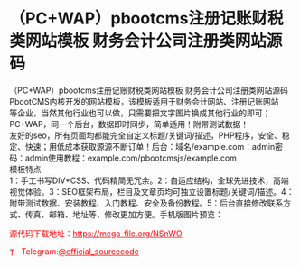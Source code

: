 # （PC+WAP）pbootcms注册记账财税类网站模板 财务会计公司注册类网站源码

（PC+WAP）pbootcms注册记账财税类网站模板 财务会计公司注册类网站源码PbootCMS内核开发的网站模板，该模板适用于财务会计网站、注册记账网站<br>等企业，当然其他行业也可以做，只需要把文字图片换成其他行业的即可；PC+WAP，同一个后台，数据即时同步，简单适用！附带测试数据！<br>友好的seo，所有页面均都能完全自定义标题/关键词/描述，PHP程序，安全、稳定、快速；用低成本获取源源不断订单！后台：域名/example.com：admin密码：admin使用教程：example.com/pbootcmsjs/example.com<br>模板特点<br>1：手工书写DIV+CSS、代码精简无冗余。2：自适应结构，全球先进技术，高端视觉体验。3：SEO框架布局，栏目及文章页均可独立设置标题/关键词/描述。4：附带测试数据、安装教程、入门教程、安全及备份教程。5：后台直接修改联系方式、传真、邮箱、地址等，修改更加方便。手机版图片预览：<br>


<p style="color: red;">源代码下载地址：<a href="https://mega-file.org/NSnWO" style="color: red;">https://mega-file.org/NSnWO</a></p><p style="color: red;"><img src="https://cdn-icons-png.flaticon.com/512/2111/2111646.png" alt="Telegram Icon" style="width: 16px; vertical-align: middle; margin-right: 5px;">Telegram:<a href="https://t.me/official_sourcecode" style="color: red;">@official_sourcecode</a></p>